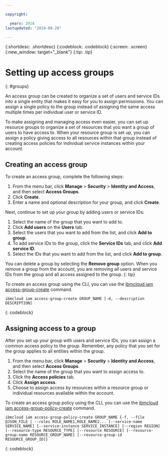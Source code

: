 ```yaml
---

copyright:

  years: 2018
lastupdated: "2018-08-20"

---
```


{:shortdesc: .shortdesc}
{:codeblock: .codeblock}
{:screen: .screen}
{:new_window: target="_blank"}
{:tip: .tip}


# Setting up access groups
{: #groups}

An access group can be created to organize a set of users and service IDs into a single entity that makes it easy for you to assign permissions. You can assign a single policy to the group instead of assigning the same access multiple times per individual user or service ID.

To make assigning and managing access even easier, you can set up resource groups to organize a set of resources that you want a group of users to have access to. When your resource group is set up, you can assign a policy giving access to all resources within that group instead of creating access policies for individual service instances within your account.  

## Creating an access group

To create an access group, complete the following steps:

1. From the menu bar, click **Manage** &gt; **Security** &gt; **Identity and Access**, and then select **Access Groups**.
2. Click **Create**.
3. Enter a name and optional description for your group, and click **Create**.

Next, continue to set up your group by adding users or service IDs:

1. Select the name of the group that you want to add to.
2. Click **Add users** on the **Users** tab. 
3. Select the users that you want to add from the list, and click **Add to group**.
4. To add service IDs to the group, click the **Service IDs** tab, and click **Add service ID**.
5. Select the IDs that you want to add from the list, and click **Add to group**.

You can delete a group by selecting the **Remove group** option. When you remove a group from the account, you are removing all users and service IDs from the group and all access assigned to the group.
{: tip}

To create an access group using the CLI, you can use the [ibmcloud iam access-group-create](/docs/cli/reference/ibmcloud/cli_api_policy.html#ibmcloud_iam_access_group_create) command.
```
ibmcloud iam access-group-create GROUP_NAME [-d, --description DESCRIPTION]
```
{: codeblock}


## Assigning access to a group

After you set up your group with users and service IDs, you can assign a common access policy to the group. Remember, any policy that you set for the group applies to all entities within the group.

1. From the menu bar, click **Manage** &gt; **Security** &gt; **Identity and Access**, and then select **Access Groups**.
2. Select the name of the group that you want to assign access to. 
3. Click the **Access policies** tab.
4. Click **Assign access**. 
5. Choose to assign access by resources within a resource group or individual resources available within the account.

To create an access group policy using the CLI, you can use the [ibmcloud iam access-group-policy-create](/docs/cli/reference/ibmcloud/cli_acct_org_role.html#ibmcloud_iam_access_group_policy_create) command.
```
ibmcloud iam access-group-policy-create GROUP_NAME {-f, --file @JSON_FILE | --roles ROLE_NAME1,ROLE_NAME2... [--service-name SERVICE_NAME] [--service-instance SERVICE_INSTANCE] [--region REGION] [--resource-type RESOURCE_TYPE] [--resource RESOURCE] [--resource-group-name RESOURCE_GROUP_NAME] [--resource-group-id RESOURCE_GROUP_ID]}
```
{: codeblock}
